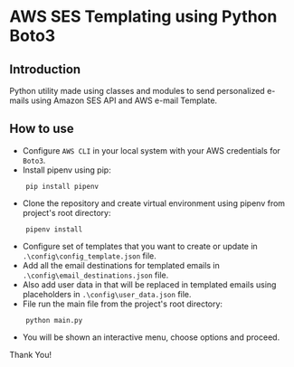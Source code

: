 # AWS SES Templating using Python Boto3
## Introduction
Python utility made using classes and modules to send personalized e-mails using Amazon SES API and AWS e-mail Template.

## How to use
* Configure `AWS CLI` in your local system with your AWS credentials for `Boto3`.
* Install pipenv using pip:
```commandline
    pip install pipenv
```
* Clone the repository and create virtual environment using pipenv from project's root directory:
```commandline
    pipenv install
```
* Configure set of templates that you want to create or update in `.\config\config_template.json` file.
* Add all the email destinations for templated emails in `.\config\email_destinations.json` file.
* Also add user data in that will be replaced in templated emails using placeholders in `.\config\user_data.json` file.
* File run the main file from the project's root directory:
```commandline
    python main.py
```
* You will be shown an interactive menu, choose options and proceed.

Thank You!